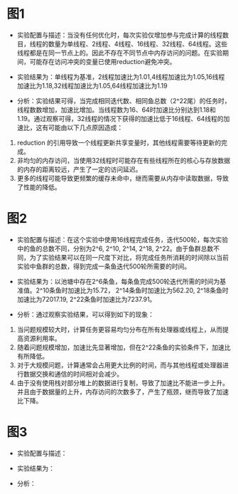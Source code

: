 # 图1
- 实验配置与描述：当没有任何优化时，每次实验仅增加参与完成计算的线程数目，线程的数量为单线程、2线程、4线程、16线程、32线程、64线程。这些线程都是在同一节点上的。因此不存在不同节点中内存访问的问题。在实验期间，可能存在访问冲突的变量已使用reduction避免冲突。

- 实验结果为：单线程为基准，2线程加速比为1.01,4线程加速比为1.05,16线程加速比为1.18,32线程加速比为1.05,64线程加速比为1.19

- 分析：实验结果可得，当完成相同迭代数、相同鱼总数（2^22尾）的任务时，线程数数增加，加速比增加。当线程数为16、64时加速比分别达到1.18和1.19。通过观察可得，32线程的情况下获得的加速比低于16线程、64线程的加速比，这有可能由以下几点原因造成：
1. reduction 的引用导致一个线程更新共享变量时，其他线程需要等待更新的完成。
2. 非均匀的内存访问，当使用32线程时可能存在有些线程所在的核心与存放数据的内存的距离较远，产生了一定的访问延迟。
3. 更多的线程可能导致更频繁的缓存未命中，继而需要从内存中读取数据，导致了性能的降低。

# 图2
- 实验配置与描述：在这个实验中使用16线程完成任务，迭代500轮，每次实验中的鱼的总数不同，分别为2^6, 2^10, 2^14, 2^18, 2^22。由于鱼群总数不同，为了实验结果可以在同一尺度下对比，将完成任务所消耗的时间除以当前实验中鱼群的总数，得到完成一条鱼迭代500轮所需要的时间。

- 实验结果为：以池塘中存在2^6条鱼，每条鱼完成500轮迭代所需的时间为基准值。2^10条鱼时加速比为15.72， 2^14条鱼时加速比为562.20, 2^18条鱼时加速比为72017.19, 2^22条鱼时加速比为7237.91。

- 分析：通过观察实验结果，可以得到如下的现象：
1. 当问题规模较大时，计算任务更容易均匀分布在所有处理器或线程上，从而提高资源利用率。
2. 随着问题规模增加，加速比先显著增加，但在2^22条鱼的实验条件下，加速比有所降低。
3. 对于大规模问题，计算通常会占用更大比例的时间，而与其他线程或处理器进行数据交换和通信的时间相对会减少。
4. 由于没有使用栈对部分堆上的数据进行复制，导致了加速比不能进一步上升。并且由于数据量的上升，内存访问的次数多了，产生了瓶颈，继而导致了加速比下降。

# 图3
- 实验配置与描述：
  
- 实验结果为：

- 分析：